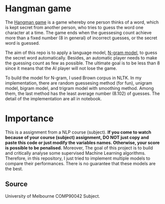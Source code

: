 # Hangman game
The [Hangman game](https://en.wikipedia.org/wiki/Hangman_(game)) is a game whereby one person thinks of a word, which is kept secret from another person, who tries to guess the word one character at a time. The game ends when the guessesing count achieve more than a fixed number (8 in general) of incorrect guesses, or the secret word is guessed.

The aim of this repo is to apply a language model, [N-gram model](https://en.wikipedia.org/wiki/N-gram#n-gram_models), to guess the secret word automatically. Besides, an automatic player needs to make the guessing count as few as possible. The ultimate goal is to be less than 8 since it means that the AI player will not lose the game.

To build the model for N-gram, I used Brown corpus in NLTK. In my implementation, there are random guessesing method (for fun), unigram model, bigram model, and trigram model with smoothing method. Among them, the last method has the least average number (8.102) of guesses. The detail of the implementation are all in notebook.

# Importance
This is a assignment from a NLP course (subject). **If you come to watch because of your course (subject) assignment, DO NOT just copy and paste this code or just modify the variables names. Otherwise, your score is possible to be penalised.** Moreover, The goal of this project is to build and critically analyse some supervised Machine Learning algorithms. Therefore, in this repository, I just tried to implement multiple models to compare their performances. There is no guarantee that these models are the best. 

## Source
University of Melbourne COMP90042 Subject.
